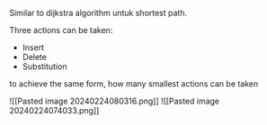 
Similar to dijkstra algorithm untuk shortest path.

Three actions can be taken:
- Insert
- Delete
- Substitution

to achieve the same form, how many smallest actions can be taken

![[Pasted image 20240224080316.png]]
![[Pasted image 20240224074033.png]]



